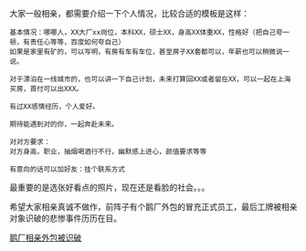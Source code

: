 大家一般相亲，都需要介绍一下个人情况，比较合适的模板是这样：
```
基本情况：哪哪人，XX大厂xx岗位，本科XX，硕士XX，身高XX体重XX，性格好（把自己夸一顿，有责任心等等，百度如何夸自己）
如果是家里有矿的，可以写明，有房有车有车位，甚至房子XX套都可以，年薪也可以稍微说一说。

对于漂泊在一线城市的，也可以讲一下自己计划，未来打算回XX或者留在XX，可以一起在上海买房，首付可以出XXX。

有过XX感情经历，个人爱好。

期待能遇到对的你，一起奔赴未来。

对对方要求：
对方身高，职业，抽烟喝酒行不行，幽默感上进心，颜值要求等等

有意向的话可以加好友：挂个联系方式
```
最重要的是选张好看点的照片，现在还是看脸的社会。。。

希望大家相亲真诚不做作，前阵子有个鹅厂外包的冒充正式员工，最后工牌被相亲对象识破的悲惨事件历历在目。

[鹅厂相亲外包被识破](https://c.m.163.com/news/a/GU3CKLAN0552TVNF.html)
